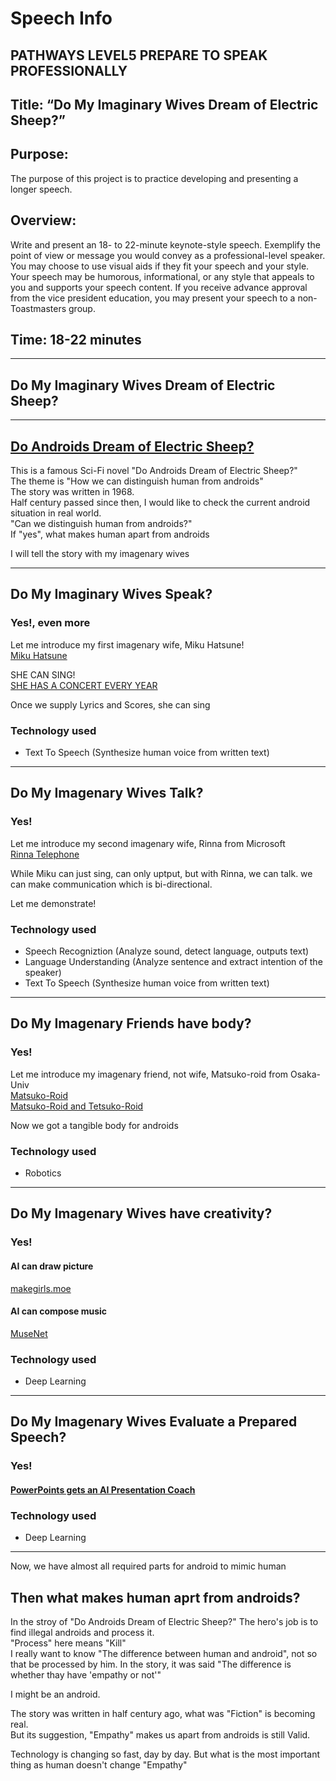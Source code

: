 # Speech Info
## PATHWAYS LEVEL5 PREPARE TO SPEAK PROFESSIONALLY                                                     
## Title: “Do My Imaginary Wives Dream of Electric Sheep?”
## Purpose: 
The purpose of this project is to practice developing and presenting a longer speech.
## Overview: 
Write and present an 18- to 22-minute keynote-style speech. Exemplify the point of view or message you would convey as a professional-level speaker. You may choose to use visual aids if they fit your speech and your style. Your speech may be humorous, informational, or any style that appeals to you and supports your speech content. If you receive advance approval from the vice president education, you may present your speech to a non-Toastmasters group.
## Time: 18-22 minutes

---

## Do My Imaginary Wives Dream of Electric Sheep?

---
## [Do Androids Dream of Electric Sheep? ](https://www.amazon.co.jp/dp/4150102295)

This is a famous Sci-Fi novel "Do Androids Dream of Electric Sheep?"  
The theme is "How we can distinguish human from androids"  
The story was written in 1968.  
Half century passed since then, I would like to check the current android situation in real world.  
"Can we distinguish human from androids?"  
If "yes", what makes human apart from androids  
  
I will tell the story with my imagenary wives

---
## Do My Imaginary Wives Speak?
### Yes!, even more
Let me introduce my first imagenary wife, Miku Hatsune!  
[Miku Hatsune](https://ec.crypton.co.jp/pages/prod/vocaloid/cv01)  
  
SHE CAN SING!  
[SHE HAS A CONCERT EVERY YEAR](https://www.youtube.com/watch?v=Siv_TqboKcg)  
  
Once we supply Lyrics and Scores, she can sing  
### Technology used
- Text To Speech (Synthesize human voice from written text)

---
## Do My Imagenary Wives Talk?
### Yes!
Let me introduce my second imagenary wife, Rinna from Microsoft  
[Rinna Telephone](https://www.rinna.jp/platform/phonecall)

While Miku can just sing, can only uptput, but with Rinna, we can talk. we can make communication which is bi-directional.  
  
Let me demonstrate!
### Technology used
- Speech Recogniztion (Analyze sound, detect language, outputs text)
- Language Understanding (Analyze sentence and extract intention of the speaker)
- Text To Speech (Synthesize human voice from written text)

---
## Do My Imagenary Friends have body?
### Yes!
Let me introduce my imagenary friend, not wife, Matsuko-roid from Osaka-Univ  
[Matsuko-Roid](https://naturaleight.co.jp/matsukoroid/)  
[Matsuko-Roid and Tetsuko-Roid](https://www.youtube.com/watch?v=fU0fmF2N2qk)  
  
Now we got a tangible body for androids  
### Technology used
- Robotics

---
## Do My Imagenary Wives have creativity?
### Yes!
#### AI can draw picture
[makegirls.moe](https://make.girls.moe/#/)
#### AI can compose music
[MuseNet](https://openai.com/blog/musenet/)
### Technology used
- Deep Learning

---
## Do My Imagenary Wives Evaluate a Prepared Speech?
### Yes!
#### [PowerPoints gets an AI Presentation Coach](https://techcrunch.com/2019/06/18/microsofts-powerpoint-will-use-ai-to-make-you-a-better-public-speaker/)
### Technology used
- Deep Learning

---
Now, we have almost all required parts for android to mimic human  
## Then what makes human aprt from androids?
In the stroy of "Do Androids Dream of Electric Sheep?" The hero's job is to find illegal androids and process it.  
"Process" here means "Kill"  
I really want to know "The difference between human and android", not so that be processed by him.
In the story, it was said "The difference is whether thay have 'empathy or not'"  
  
I might be an android.

The story was written in half century ago, what was "Fiction" is becoming real.  
But its suggestion, "Empathy" makes us apart from androids is still Valid.  

Technology is changing so fast, day by day.
But what is the most important thing as human doesn't change
"Empathy"
